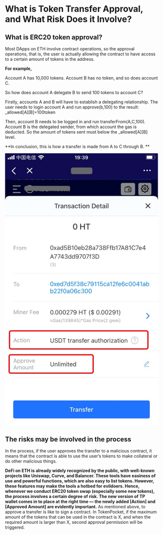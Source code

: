 # What is Token Transfer Approval, and What Risk Does it Involve?

## **What is ERC20 token approval?** <a href="43d0" id="43d0"></a>

Most DApps on ETH involve contract operations, so the approval operations, that is, the user is actually allowing the contract to have access to a certain amount of tokens in the address.

**For example,**

Account A has 10,000 tokens. Account B has no token, and so does account C.

So how does account A delegate B to send 100 tokens to account C?

Firstly, accounts A and B will have to establish a delegating relationship. The user needs to login account A and run approve(b,100) to the result: \_allowed\[A]\[B]=100token

Then, account B needs to be logged in and run transferFrom(A,C,100). Account B is the delegated sender, from which account the gas is deducted. So the amount of tokens sent must below the \_allowed\[A]\[B] level.

**In conclusion, this is how a transfer is made from A to C through B. **

![](../../.gitbook/assets/approval.jpg)

## The risks may be involved in the process <a href="fcf9" id="fcf9"></a>

In the process, if the user approves the transfer to a malicious contract, it means that the contract is able to use the user’s tokens to make collateral or do other malicious things.

**DeFi on ETH is already widely recognized by the public, with well-known projects like Uniswap, Curve, and Balancer. These tools have easiness of use and powerful functions, which are also easy to list tokens. However, these features may make the tools a hotbed for evildoers. Hence, whenever we conduct ERC20 token swap (especially some new tokens), the process involves a certain degree of risk. The new version of TP wallet comes in to place at the right time — the newly added \[Action] and \[Approved Amount] are evidently important.** As mentioned above, to approve a transfer is like to sign a contract. In TokenPocket, if the maximum amount of the tokens that can be used in the contract is X, and when the required amount is larger than X, second approval permission will be triggered.
